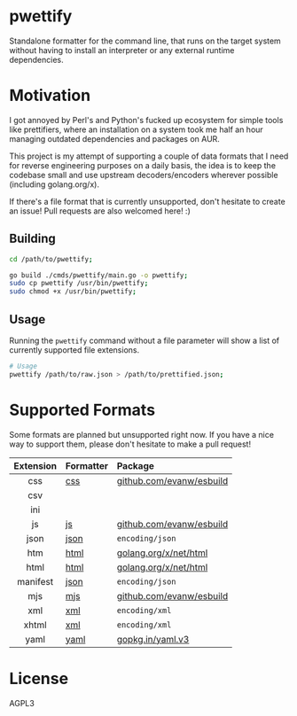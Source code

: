 
# pwettify

Standalone formatter for the command line, that runs on the target
system without having to install an interpreter or any external
runtime dependencies.


# Motivation

I got annoyed by Perl's and Python's fucked up ecosystem for simple
tools like prettifiers, where an installation on a system took me
half an hour managing outdated dependencies and packages on AUR.

This project is my attempt of supporting a couple of data formats
that I need for reverse engineering purposes on a daily basis, the
idea is to keep the codebase small and use upstream decoders/encoders
wherever possible (including golang.org/x).

If there's a file format that is currently unsupported, don't hesitate
to create an issue! Pull requests are also welcomed here! :)


## Building

```bash
cd /path/to/pwettify;

go build ./cmds/pwettify/main.go -o pwettify;
sudo cp pwettify /usr/bin/pwettify;
sudo chmod +x /usr/bin/pwettify;
```

## Usage

Running the `pwettify` command without a file parameter will show a
list of currently supported file extensions.

```bash
# Usage
pwettify /path/to/raw.json > /path/to/prettified.json;
```


# Supported Formats

Some formats are planned but unsupported right now. If you have a nice
way to support them, please don't hesitate to make a pull request!

| Extension | Formatter                 | Package                                                                         |
|:---------:|:--------------------------|:--------------------------------------------------------------------------------|
| css       | [css](./formatters/css)   | [github.com/evanw/esbuild](https://pkg.go.dev/github.com/evanw/esbuild/pkg/api) |
| csv       |                           |                                                                                 |
| ini       |                           |                                                                                 |
| js        | [js](./formatters/js)     | [github.com/evanw/esbuild](https://pkg.go.dev/github.com/evanw/esbuild/pkg/api) |
| json      | [json](./formatters/json) | `encoding/json`                                                                 |
| htm       | [html](./formatters/html) | [golang.org/x/net/html](https://pkg.go.dev/golang.org/x/net)                    |
| html      | [html](./formatters/html) | [golang.org/x/net/html](https://pkg.go.dev/golang.org/x/net)                    |
| manifest  | [json](./formatters/json) | `encoding/json`                                                                 |
| mjs       | [mjs](./formatters/mjs)   | [github.com/evanw/esbuild](https://pkg.go.dev/github.com/evanw/esbuild/pkg/api) |
| xml       | [xml](./formatters/xml)   | `encoding/xml`                                                                  |
| xhtml     | [xml](./formatters/xml)   | `encoding/xml`                                                                  |
| yaml      | [yaml](./formatters/yaml) | [gopkg.in/yaml.v3](https://pkg.go.dev/gopkg.in/yaml.v3)                         |


# License

AGPL3

